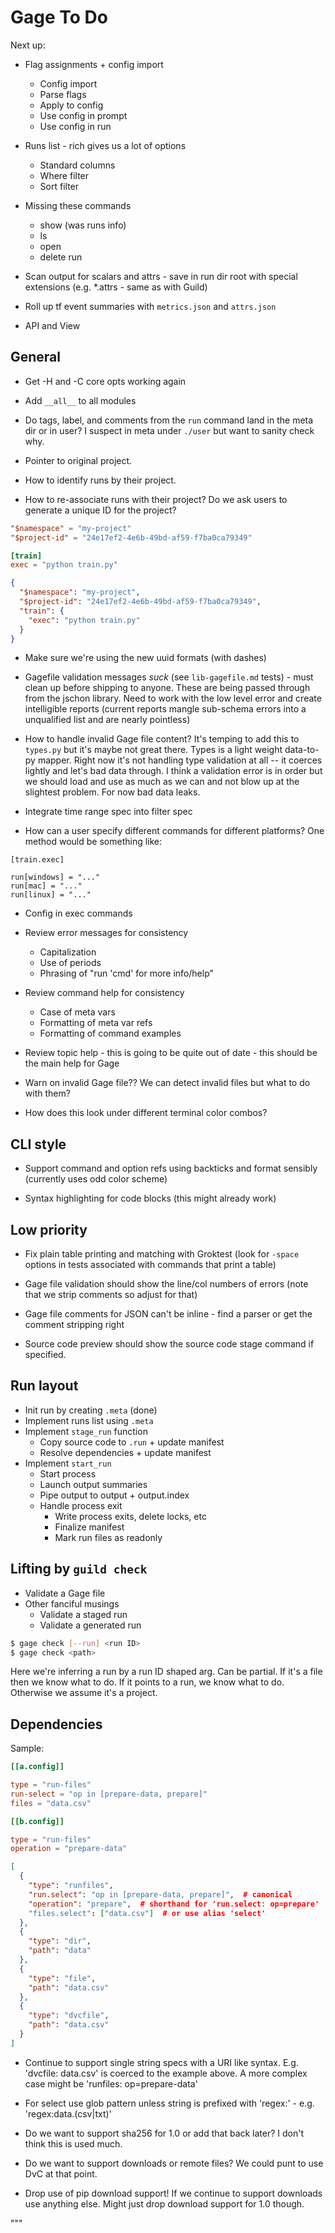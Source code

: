 # Gage To Do

Next up:

- Flag assignments + config import
  - Config import
  - Parse flags
  - Apply to config
  - Use config in prompt
  - Use config in run

- Runs list - rich gives us a lot of options
  - Standard columns
  - Where filter
  - Sort filter

- Missing these commands
  - show (was runs info)
  - ls
  - open
  - delete run

- Scan output for scalars and attrs - save in run dir root with special
  extensions (e.g. *.attrs - same as with Guild)

- Roll up tf event summaries with `metrics.json` and `attrs.json`

- API and View

## General

- Get -H and -C core opts working again
- Add `__all__` to all modules
- Do tags, label, and comments from the `run` command land in the meta
  dir or in user? I suspect in meta under `./user` but want to sanity
  check why.

- Pointer to original project.

- How to identify runs by their project.

- How to re-associate runs with their project? Do we ask users to
  generate a unique ID for the project?

``` toml
"$namespace" = "my-project"
"$project-id" = "24e17ef2-4e6b-49bd-af59-f7ba0ca79349"

[train]
exec = "python train.py"
```

``` json
{
  "$namespace": "my-project",
  "$project-id": "24e17ef2-4e6b-49bd-af59-f7ba0ca79349",
  "train": {
    "exec": "python train.py"
  }
}
```

- Make sure we're using the new uuid formats (with dashes)

- Gagefile validation messages *suck* (see `lib-gagefile.md` tests) -
  must clean up before shipping to anyone. These are being passed
  through from the jschon library. Need to work with the low level error
  and create intelligible reports (current reports mangle sub-schema
  errors into a unqualified list and are nearly pointless)

- How to handle invalid Gage file content? It's temping to add this to
  `types.py` but it's maybe not great there. Types is a light weight
  data-to-py mapper. Right now it's not handling type validation at all
  -- it coerces lightly and let's bad data through. I think a validation
  error is in order but we should load and use as much as we can and not
  blow up at the slightest problem. For now bad data leaks.

- Integrate time range spec into filter spec

- How can a user specify different commands for different platforms? One
  method would be something like:

```
[train.exec]

run[windows] = "..."
run[mac] = "..."
run[linux] = "..."
```

- Config in exec commands

- Review error messages for consistency
  - Capitalization
  - Use of periods
  - Phrasing of "run 'cmd' for more info/help"

- Review command help for consistency
  - Case of meta vars
  - Formatting of meta var refs
  - Formatting of command examples

- Review topic help - this is going to be quite out of date - this
  should be the main help for Gage

- Warn on invalid Gage file?? We can detect invalid files but what to do
  with them?

- How does this look under different terminal color combos?

## CLI style

- Support command and option refs using backticks and format sensibly
  (currently uses odd color scheme)

- Syntax highlighting for code blocks (this might already work)

## Low priority

- Fix plain table printing and matching with Groktest (look for `-space`
  options in tests associated with commands that print a table)

- Gage file validation should show the line/col numbers of errors (note
  that we strip comments so adjust for that)

- Gage file comments for JSON can't be inline - find a parser or get the
  comment stripping right

- Source code preview should show the source code stage command if
  specified.

## Run layout

- Init run by creating `.meta` (done)
- Implement runs list using `.meta`
- Implement `stage_run` function
  - Copy source code to `.run` + update manifest
  - Resolve dependencies + update manifest
- Implement `start_run`
  - Start process
  - Launch output summaries
  - Pipe output to output + output.index
  - Handle process exit
    - Write process exits, delete locks, etc
    - Finalize manifest
    - Mark run files as readonly

## Lifting by `guild check`

- Validate a Gage file
- Other fanciful musings
  - Validate a staged run
  - Validate a generated run

``` bash
$ gage check [--run] <run ID>
$ gage check <path>
```

Here we're inferring a run by a run ID shaped arg. Can be partial. If
it's a file then we know what to do. If it points to a run, we know what
to do. Otherwise we assume it's a project.

## Dependencies

Sample:

```toml
[[a.config]]

type = "run-files"
run-select = "op in [prepare-data, prepare]"
files = "data.csv"

[[b.config]]

type = "run-files"
operation = "prepare-data"

```

```json
[
  {
    "type": "runfiles",
    "run.select": "op in [prepare-data, prepare]",  # canonical
    "operation": "prepare",  # shorthand for 'run.select: op=prepare'
    "files.select": ["data.csv"]  # or use alias 'select'
  },
  {
    "type": "dir",
    "path": "data"
  },
  {
    "type": "file",
    "path": "data.csv"
  },
  {
    "type": "dvcfile",
    "path": "data.csv"
  }
]
```

- Continue to support single string specs with a URI like syntax. E.g.
  'dvcfile: data.csv' is coerced to the example above. A more complex
  case might be 'runfiles: op=prepare-data'

- For select use glob pattern unless string is prefixed with 'regex:' -
  e.g. 'regex:data\.(csv|txt)'

- Do we want to support sha256 for 1.0 or add that back later? I don't
  think this is used much.

- Do we want to support downloads or remote files? We could punt to use
  DvC at that point.

- Drop use of pip download support! If we continue to support downloads
  use anything else. Might just drop download support for 1.0 though.

"""

